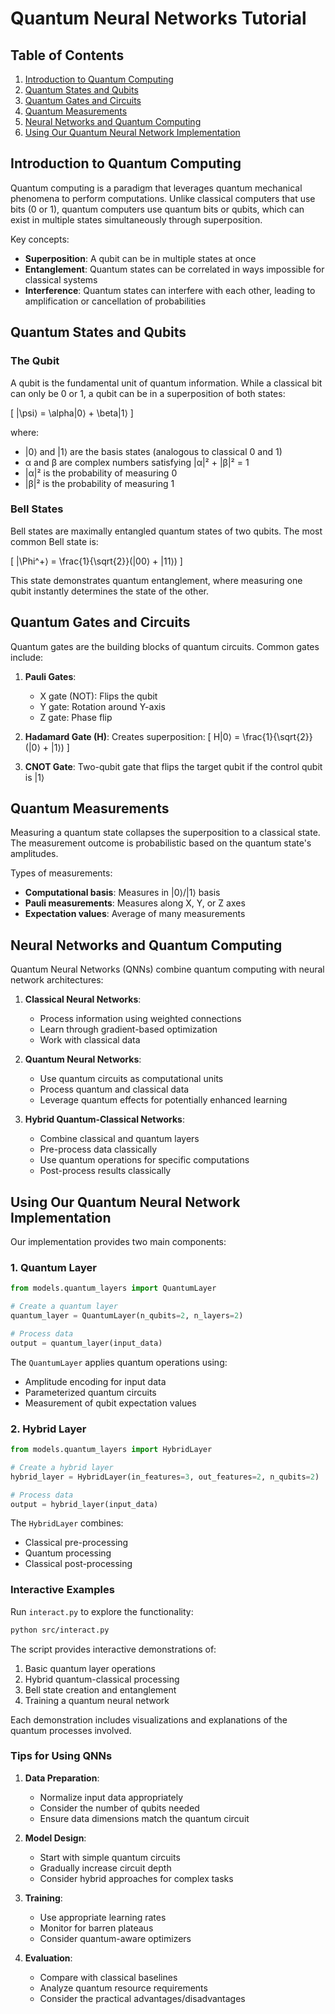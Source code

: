 # Quantum Neural Networks Tutorial

## Table of Contents
1. [Introduction to Quantum Computing](#introduction-to-quantum-computing)
2. [Quantum States and Qubits](#quantum-states-and-qubits)
3. [Quantum Gates and Circuits](#quantum-gates-and-circuits)
4. [Quantum Measurements](#quantum-measurements)
5. [Neural Networks and Quantum Computing](#neural-networks-and-quantum-computing)
6. [Using Our Quantum Neural Network Implementation](#using-our-quantum-neural-network-implementation)

## Introduction to Quantum Computing

Quantum computing is a paradigm that leverages quantum mechanical phenomena to perform computations. Unlike classical computers that use bits (0 or 1), quantum computers use quantum bits or qubits, which can exist in multiple states simultaneously through superposition.

Key concepts:
- **Superposition**: A qubit can be in multiple states at once
- **Entanglement**: Quantum states can be correlated in ways impossible for classical systems
- **Interference**: Quantum states can interfere with each other, leading to amplification or cancellation of probabilities

## Quantum States and Qubits

### The Qubit
A qubit is the fundamental unit of quantum information. While a classical bit can only be 0 or 1, a qubit can be in a superposition of both states:

\[ |\psi⟩ = \alpha|0⟩ + \beta|1⟩ \]

where:
- |0⟩ and |1⟩ are the basis states (analogous to classical 0 and 1)
- α and β are complex numbers satisfying |α|² + |β|² = 1
- |α|² is the probability of measuring 0
- |β|² is the probability of measuring 1

### Bell States
Bell states are maximally entangled quantum states of two qubits. The most common Bell state is:

\[ |\Phi^+⟩ = \frac{1}{\sqrt{2}}(|00⟩ + |11⟩) \]

This state demonstrates quantum entanglement, where measuring one qubit instantly determines the state of the other.

## Quantum Gates and Circuits

Quantum gates are the building blocks of quantum circuits. Common gates include:

1. **Pauli Gates**:
   - X gate (NOT): Flips the qubit
   - Y gate: Rotation around Y-axis
   - Z gate: Phase flip

2. **Hadamard Gate (H)**:
   Creates superposition:
   \[ H|0⟩ = \frac{1}{\sqrt{2}}(|0⟩ + |1⟩) \]

3. **CNOT Gate**:
   Two-qubit gate that flips the target qubit if the control qubit is |1⟩

## Quantum Measurements

Measuring a quantum state collapses the superposition to a classical state. The measurement outcome is probabilistic based on the quantum state's amplitudes.

Types of measurements:
- **Computational basis**: Measures in |0⟩/|1⟩ basis
- **Pauli measurements**: Measures along X, Y, or Z axes
- **Expectation values**: Average of many measurements

## Neural Networks and Quantum Computing

Quantum Neural Networks (QNNs) combine quantum computing with neural network architectures:

1. **Classical Neural Networks**:
   - Process information using weighted connections
   - Learn through gradient-based optimization
   - Work with classical data

2. **Quantum Neural Networks**:
   - Use quantum circuits as computational units
   - Process quantum and classical data
   - Leverage quantum effects for potentially enhanced learning

3. **Hybrid Quantum-Classical Networks**:
   - Combine classical and quantum layers
   - Pre-process data classically
   - Use quantum operations for specific computations
   - Post-process results classically

## Using Our Quantum Neural Network Implementation

Our implementation provides two main components:

### 1. Quantum Layer
```python
from models.quantum_layers import QuantumLayer

# Create a quantum layer
quantum_layer = QuantumLayer(n_qubits=2, n_layers=2)

# Process data
output = quantum_layer(input_data)
```

The `QuantumLayer` applies quantum operations using:
- Amplitude encoding for input data
- Parameterized quantum circuits
- Measurement of qubit expectation values

### 2. Hybrid Layer
```python
from models.quantum_layers import HybridLayer

# Create a hybrid layer
hybrid_layer = HybridLayer(in_features=3, out_features=2, n_qubits=2)

# Process data
output = hybrid_layer(input_data)
```

The `HybridLayer` combines:
- Classical pre-processing
- Quantum processing
- Classical post-processing

### Interactive Examples

Run `interact.py` to explore the functionality:
```bash
python src/interact.py
```

The script provides interactive demonstrations of:
1. Basic quantum layer operations
2. Hybrid quantum-classical processing
3. Bell state creation and entanglement
4. Training a quantum neural network

Each demonstration includes visualizations and explanations of the quantum processes involved.

### Tips for Using QNNs

1. **Data Preparation**:
   - Normalize input data appropriately
   - Consider the number of qubits needed
   - Ensure data dimensions match the quantum circuit

2. **Model Design**:
   - Start with simple quantum circuits
   - Gradually increase circuit depth
   - Consider hybrid approaches for complex tasks

3. **Training**:
   - Use appropriate learning rates
   - Monitor for barren plateaus
   - Consider quantum-aware optimizers

4. **Evaluation**:
   - Compare with classical baselines
   - Analyze quantum resource requirements
   - Consider the practical advantages/disadvantages 